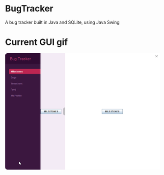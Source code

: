 # BugTracker
A bug tracker built in Java and SQLite, using Java Swing

# Current GUI gif
![](https://github.com/RobertElliotHope/BugTracker/blob/main/GUI_DEMO.gif)
